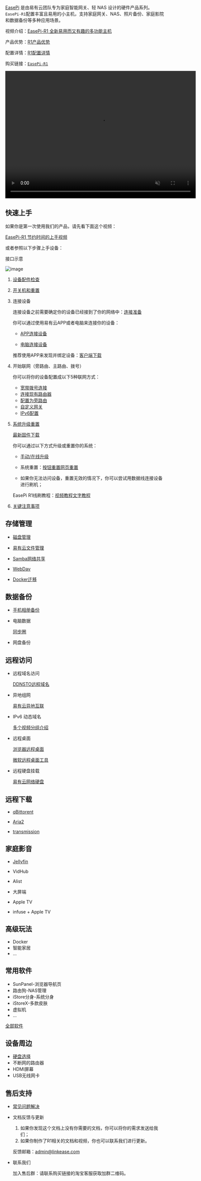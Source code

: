 
[EasePi](easepi.html) 是由易有云团队专为家庭智能网关、轻 NAS 设计的硬件产品系列。 
`EasePi-R1`配置丰富且易用的小主机，支持家庭网关、NAS、照片备份、家庭影院和数据备份等多种应用场景。
<!-- 淘宝链接：[`EasePi-R1`](https://item.taobao.com/item.htm?ft=t&id=851159153974) 指的是单盘位的多功能网关。 -->

视频介绍：[EasePi-R1 全新易用而又有趣的多功能主机](https://www.bilibili.com/video/BV1hoDUYdE3q/)

产品优势：[R1产品优势](advantage.html)

配置详情：[R1配置详情](hardware.html)

购买链接：[`EasePi-R1`](https://item.taobao.com/item.htm?ft=t&id=851159153974)

<video src="https://dl.istoreos.com/iStoreOS/easepi-r1/easepi-r1-3.mp4" width="600" height="400" controls autoplay muted>
浏览器不支持视频格式.
</video>

## 快速上手

如果你是第一次使用我们的产品，请先看下面这个视频：

[EasePi-R1 节约时间的上手视频](https://www.bilibili.com/video/BV1sKUvYiEWB/)

或者参照以下步骤上手设备：

接口示意

![image](./image/01.png)

1. [设备配件检查](https://www.bilibili.com/video/BV1PxidYcEoE/)

2. [开关机和重置](https://www.bilibili.com/video/BV1FQiRYWErx/)

3. 连接设备

    连接设备之前需要确定你的设备已经接到了你的网络中：[连接准备](https://www.bilibili.com/video/BV1cSiRYREo3/)

    你可以通过使用易有云APP或者电脑来连接你的设备：

    - [APP连接设备](https://www.bilibili.com/video/BV1JRiRYHEHg/)

    - [电脑连接设备](https://www.bilibili.com/video/BV1JRiRYHEV4/)

    推荐使用APP来发现并绑定设备：[客户端下载](https://www.linkease.com/download/)

4. 开始联网（旁路由、主路由、拨号）

    你可以将你的设备配置成以下5种联网方式：

    - [宽带拨号连接](/zh/guide/istoreos/basic/network_guide.html#宽带拨号连接)
    - [连接现有路由器](/zh/guide/istoreos/basic/network_guide.html#连接现有路由器)
    - [配置为旁路由](/zh/guide/istoreos/basic/network_guide.html#配置为旁路由)
    - [自定义网关](/zh/guide/istoreos/basic/auto_gw.html)
    - [IPv6配置](/zh/guide/istoreos/basic/network_guide.html#ipv6-配置)

5. [系统升级重置](https://www.bilibili.com/video/BV1fXiRYQEok/)

    [最新固件下载](https://fw.koolcenter.com/iStoreOS/easepi-r1/)

    你可以通过以下方式升级或重置你的系统：

    - [手动/在线升级](/zh/guide/easepi-ars2/common.html#更新固件)

    - 系统重置：[按钮重置](https://www.bilibili.com/video/BV1FQiRYWErx/)[网页重置](https://www.bilibili.com/video/BV1fXiRYQEok/)

    - 如果你无法访问设备，重置无效的情况下，你可以尝试用数据线连接设备进行刷机；

    EasePi R1线刷教程：[视频教程](https://www.bilibili.com/video/BV1CyBYYiEFg/)[文字教程](https://mp.weixin.qq.com/s/EBoEj5u5nkx9mY7u5fnydg)

6. [关键注意事项](https://www.bilibili.com/video/BV1JXiRYXEUB/)

## 存储管理

- [磁盘管理](/zh/guide/istoreos/basic/page.html#磁盘信息)

- [易有云文件管理](/zh/guide/istoreos/software/linkease.html)

- [Samba网络共享](/zh/guide/easepi/common.html#samba共享)

- [WebDav](/zh/guide/easepi/common.html#webdav共享)

- [Docker迁移](zh/guide/istoreos/basic/page.html#docker)

## 数据备份

- [手机相册备份](/zh/guide/linkease/function/photo_backup.html)

- 电脑数据

    [同步圈](/zh/guide/linkease/function/file_backup.html)

- 网盘备份

## 远程访问

- 远程域名访问

    [DDNSTO远程域名](/zh/guide/ddnsto/install/device/istoreos.html)

- 异地组网

    [易有云异地互联](/zh/guide/linkease/function/remote_connects.html)

- IPv6 动态域名

    [多个视频分组介绍](https://www.bilibili.com/video/BV1mT4y1b73p/)

- 远程桌面

    [浏览器远程桌面](/zh/guide/ddnsto/remote_control.html)

    [微软远程桌面工具](/zh/guide/linkease/tips/remote.html)

- 远程硬盘挂载

    [易有云网络硬盘](/zh/guide/linkease/more/network_drive.html)

## 远程下载

- [qBittorent](/zh/guide/istoreos/software/qBittorrent.html)

- [Aria2](/zh/guide/istoreos/software/aria2.html)

- [transmission](/zh/guide/istoreos/software/transmission.html)

## 家庭影音

- [Jellyfin](/zh/guide/easepi-ars2/advanced.html#玩转影音)

- VidHub

- Alist

- 大屏端

- Apple TV

- infuse + Apple TV

## 高级玩法

- Docker
- 智能家居
- ...

## 常用软件

- SunPanel-浏览器导航页
- 路由狗-NAS管理
- iStore分身-系统分身
- iStoreX-多款皮肤
- 虚拟机
- ...

[全部软件](/zh/guide/istoreos/software.html)

## 设备周边

- [硬盘选择](/zh/guide/easepi-r1/question.html#q-硬盘选择什么规格)
- 不断网的路由器
- HDMI屏幕
- USB无线网卡

## 售后支持

- [常见问题解决](question.html)

- 文档反馈与更新

    1. 如果你发现这个文档上没有你需要的文档，你可以将你的需求发送给我们；
    2. 如果你制作了R1相关的文档和视频，你也可以联系我们进行更新。

    反馈邮箱：<admin@linkease.com>

- 联系我们

    加入售后群：请联系购买链接的淘宝客服获取加群二维码。
 
